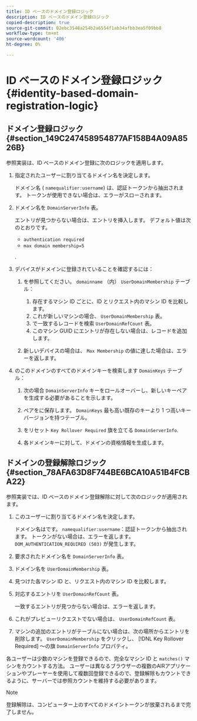 ```yaml
---
title: ID ベースのドメイン登録ロジック
description: ID ベースのドメイン登録ロジック
copied-description: true
source-git-commit: 02ebc3548a254b2a6554f1ab34afbb3ea5f09bb8
workflow-type: tm+mt
source-wordcount: '406'
ht-degree: 0%

---
```


# ID ベースのドメイン登録ロジック{#identity-based-domain-registration-logic}

## ドメイン登録ロジック {#section_149C247458954877AF158B4A09A8526B}

参照実装は、ID ベースのドメイン登録に次のロジックを適用します。

1. 指定されたユーザーに割り当てるドメイン名を決定します。

   ドメイン名 ( `namequalifier:username`) は、認証トークンから抽出されます。 トークンが使用できない場合は、エラーがスローされます。
1. ドメイン名を `DomainServerInfo` 表。

   エントリが見つからない場合は、エントリを挿入します。 デフォルト値は次のとおりです。

   * `authentication required`
   * `max domain membership=5`

   .

1. デバイスがドメインに登録されていることを確認するには：

   1. を参照してください。 `domainname` （内） `UserDomainMembership` テーブル：

      1. 存在するマシン ID ごとに、ID とリクエスト内のマシン ID を比較します。
      1. これが新しいマシンの場合、 `UserDomainMembership` 表。
      1. で一致するレコードを検索 `UserDomainRefCount` 表。
      1. このマシン GUID にエントリが存在しない場合は、レコードを追加します。

   1. 新しいデバイスの場合は、 `Max Membership` の値に達した場合は、エラーを返します。

1. のこのドメインのすべてのドメインキーを検索します `DomainKeys` テーブル：

   1. 次の場合 `DomainServerInfo` キーをロールオーバーし、新しいキーペアを生成する必要があることを示します。
   1. ペアをに保存します。 `DomainKeys` 最も高い既存のキーより 1 つ高いキーバージョンを持つテーブル。
   1. をリセット `Key Rollover Required` 旗を立てる `DomainServerInfo`.

   1. 各ドメインキーに対して、ドメインの資格情報を生成します。

## ドメインの登録解除ロジック {#section_78AFA63D8F744BE6BCA10A51B4FCBA22}

参照実装では、ID ベースのドメイン登録解除に対して次のロジックが適用されます。

1. このユーザーに割り当てるドメイン名を決定します。

   ドメイン名はです。 `namequalifier:username`：認証トークンから抽出されます。 トークンがない場合は、エラーを返します。 `DOM_AUTHENTICATION_REQUIRED (503)` が発生します。
1. 要求されたドメイン名を `DomainServerInfo` 表。
1. ドメイン名を `UserDomainMembership` 表。
1. 見つけた各マシン ID と、リクエスト内のマシン ID を比較します。
1. 対応するエントリを `UserDomainRefCount` 表。

   一致するエントリが見つからない場合は、エラーを返します。

1. これがプレビューリクエストでない場合は、 `UserDomainRefCount` 表。
1. マシンの追加のエントリがテーブルにない場合は、次の場所からエントリを削除します。 `UserDomainMembership` をクリックし、 [!DNL Key Rollover Required] ～の旗 `DomainServerInfo` プロパティ。

各ユーザーは少数のマシンを登録できるので、完全なマシン ID と `matches()` マシンをカウントする方法。 ユーザーは異なるブラウザーの複数のAIRアプリケーションやプレーヤーを使用して複数回登録できるので、登録解除もカウントできるように、サーバーでは参照カウントを維持する必要があります。

>[!NOTE]
>
>登録解除は、コンピューター上のすべてのドメイントークンが放棄されるまで完了しません。
